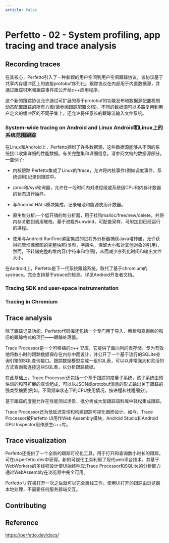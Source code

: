 ```yaml
---
article: false
---
```

# Perfetto - 02 - System profiling, app tracing and trace analysis

## Recording traces

在其核心，Perfetto引入了一种新颖的用户空间到用户空间跟踪协议，该协议基于共享内存缓冲区上的直接protobuf序列化。跟踪协议在内部用于内置数据源，并通过跟踪SDK和跟踪事件库公开给c++应用程序。

这个新的跟踪协议允许通过可扩展的基于protobuf的功能发布和数据源配置机制动态配置跟踪的所有方面(请参阅跟踪配置文档)。不同的数据源可以多路复用到用户定义的缓冲区的不同子集上，还允许将任意长的跟踪流输入文件系统。

### System-wide tracing on Android and Linux Android和Linux上的系统范围跟踪

在Linux和Android上，Perfetto捆绑了许多数据源，这些数据源能够从不同的系统接口收集详细的性能数据。有关完整集和详细信息，请参阅文档的数据源部分。一些例子:
 
- 内核跟踪:Perfetto集成了Linux的ftrace，允许将内核事件(例如调度事件，系统调用)记录到跟踪中。

- /proc和/sys轮询器，允许在一段时间内对进程级或系统级CPU和内存计数器的状态进行抽样。

- 与Android HALs模块集成，记录电池和能源使用计数器。

- 原生堆分析:一个低开销的堆分析器，用于挂钩malloc/free/new/delete，并将内存关联到调用堆栈，基于进程外unwind，可配置采样，可附加到已经运行的进程。

- 使用与Android RunTime紧密集成的进程外分析器捕获Java堆转储，允许获得托管堆保留图的完整快照(类型，字段名，保留大小和对其他对象的引用)，然而，不转储完整的堆内容(字符串和位图)，从而减少序列化时间和输出文件大小。

在Android上，Perfetto是下一代系统跟踪系统，取代了基于chromium的systrace。完全支持基于atrace的检测。详见Android开发者文档。

### Tracing SDK and user-space instrumentation

### Tracing in Chromium

## Trace analysis

除了跟踪记录功能，Perfetto代码库还包括一个专门用于导入、解析和查询新的和旧的跟踪格式的项目——跟踪处理器。

Trace Processor是一个可移植的c++ 17库，它提供了面向列的表存储，专为有效地将数小时的跟踪数据保存在内存中而设计，并公开了一个基于流行的SQLite查询引擎的SQL查询接口。跟踪数据模型变成一组SQL表，可以以非常强大和灵活的方式查询和连接这些SQL表，以分析跟踪数据。

在此基础上，Trace Processor还包括一个基于跟踪的度量子系统，该子系统由预烘焙的和可扩展的查询组成，可以以JSON或protobuf消息的形式输出关于跟踪的强类型摘要(例如，不同频率状态下的CPU使用情况，按进程和线程细分)。

基于跟踪的度量允许在性能测试场景、批分析或大型跟踪语料库中轻松集成跟踪。

Trace Processor还为低延迟查询和构建跟踪可视化器而设计。如今，Trace Processor被Perfetto UI用作Web Assembly模块，Android Studio和Android GPU Inspector用作原生c++库。

## Trace visualization

Perfetto还提供了一个全新的跟踪可视化工具，用于打开和查询数小时长的跟踪，可在ui.perfetto.dev中获得。新的可视化工具利用了现代web平台技术。其基于WebWorkers的多线程设计使UI始终响应;Trace Processor和SQLite的分析能力通过WebAssembly在浏览器中完全可用。

Perfetto UI在被打开一次之后就可以完全离线工作。使用UI打开的跟踪由浏览器本地处理，不需要任何服务器端交互。

## Contributing

## Reference

https://perfetto.dev/docs/